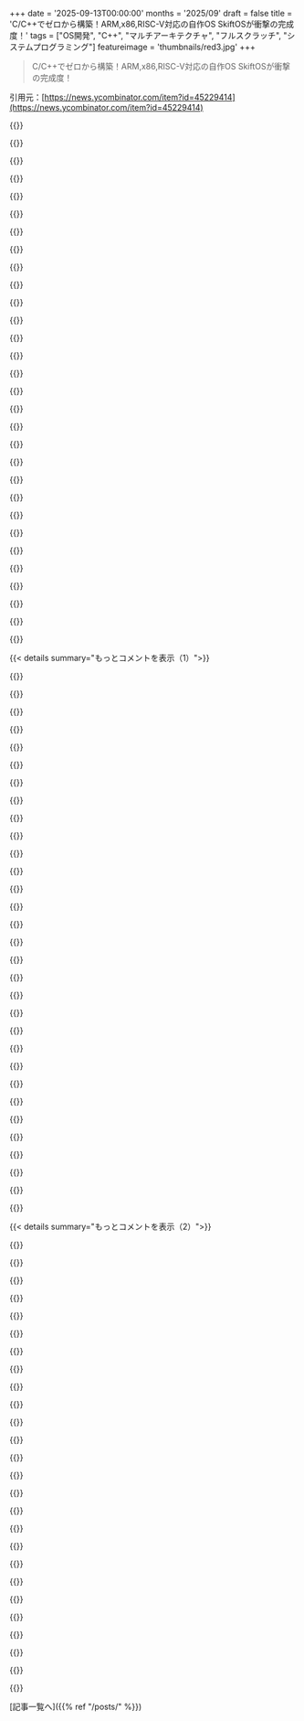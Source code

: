 +++
date = '2025-09-13T00:00:00'
months = '2025/09'
draft = false
title = 'C/C++でゼロから構築！ARM,x86,RISC-V対応の自作OS SkiftOSが衝撃の完成度！'
tags = ["OS開発", "C++", "マルチアーキテクチャ", "フルスクラッチ", "システムプログラミング"]
featureimage = 'thumbnails/red3.jpg'
+++

> C/C++でゼロから構築！ARM,x86,RISC-V対応の自作OS SkiftOSが衝撃の完成度！

引用元：[https://news.ycombinator.com/item?id=45229414](https://news.ycombinator.com/item?id=45229414)




{{<matomeQuote body="すごい成果だよな！この人、6年でマイクロカーネルだけじゃなく、ビルドシステム、UEFIブートローダー、グラフィカルシェル、UIフレームワーク、ブラウザエンジンまで作ったんだぜ。10xデベロッパーの話って、都市伝説じゃなくて、むしろ控えめに言われてるんだなって思うわ。" userName="thegeomaster" createdAt="2025/09/13 09:39:27" color="#38d3d3">}}




{{<matomeQuote body="そして、とある類似プロジェクトと違って、神の導きなしにこれを達成したんだ。マジすごい！" userName="nylonstrung" createdAt="2025/09/13 11:01:57" color="#38d3d3">}}




{{<matomeQuote body="史上最高のプログラマーだな。神がかり的な知性を持ってるわ。" userName="cidd" createdAt="2025/09/14 04:53:54" color="#45d325">}}




{{<matomeQuote body="Messiah.aiなしでね :D" userName="reactordev" createdAt="2025/09/13 11:38:56" color="">}}




{{<matomeQuote body="マジかよ。あのドメイン、駐車されてて125,000ドルで売りに出てるって！？やばいな。" userName="cryptoz" createdAt="2025/09/13 11:50:28" color="">}}




{{<matomeQuote body="そんなのまだマシだろ。god.aiを見てみろよ…。ドメインパーキングが復活してるんだ。もう.godっていうTLD作ってもいいくらいだよな。" userName="zenmac" createdAt="2025/09/13 12:57:09" color="">}}




{{<matomeQuote body="＞TLD for .god<br>“IDとアクセス管理”システムには良いTLDになりそうだね :)" userName="TuxSH" createdAt="2025/09/13 23:46:00" color="">}}




{{<matomeQuote body="Muskが全部独り占めしそうだけどな。" userName="KerrAvon" createdAt="2025/09/13 22:09:34" color="">}}




{{<matomeQuote body="SerenityOSの進捗レポート、読むと面白いかもね。ここから見れるよ: https://serenityos.org/" userName="Levitating" createdAt="2025/09/13 18:58:08" color="#38d3d3">}}




{{<matomeQuote body="YouTubeの動画これね: https://www.youtube.com/watch?v=LW_s6EqOxqY" userName="Rohansi" createdAt="2025/09/14 01:05:34" color="">}}




{{<matomeQuote body="うん、ほんとすごいよね。" userName="rayiner" createdAt="2025/09/13 13:41:41" color="">}}




{{<matomeQuote body="まさか今日メインページで自分のプロジェクトを見かけるとはね‘^^<br>今ビルドは壊れててフルOSはテストできないんだけど、LinuxやmacOSで個別のアプリは`./skift.sh run --release ＜app-name＞`で実行できるよ。利用可能なアプリは`ls ./src/apps`で見れるって。" userName="monax" createdAt="2025/09/13 06:14:10" color="#38d3d3">}}




{{<matomeQuote body="ブラウザ以外は上のやり方でOK。ブラウザは`./skift.sh run --release vaev-browser -- ＜url-or-file＞`を使ってね。HTTPスタックは最低限だからHTTP（HTTPSはなし）しか対応してないんだ。自分のサイトでは動くけど他は動くか分からない。今まで時間はネットワークよりスタイリングとレイアウトエンジンに費やしてるよ。" userName="monax" createdAt="2025/09/13 06:18:23" color="#45d325">}}




{{<matomeQuote body="達成おめでとう、すごいね！マイクロカーネルは“Zirconに影響された”って言ってたけど、sel4、Minix、openQNXみたいな他のアーキテクチャも研究した？マイクロカーネルの重要な設計選択は何？それについて書かれたドキュメントはある？パフォーマンス測定はした？どのマイクロカーネル設計とパフォーマンスが比較できると思う？" userName="Rochus" createdAt="2025/09/13 10:54:49" color="#45d325">}}




{{<matomeQuote body="UNIX以外の道を模索してるのに拍手喝采だよ。" userName="pjmlp" createdAt="2025/09/13 06:21:54" color="">}}




{{<matomeQuote body="ありがとう！Skiftは僕が好きなOSのアイデアを組み合わせたものなんだ。UIはSwiftUI／Flutterから、マイクロカーネルはZirconから影響を受けてる。Plan 9みたいに全部がURLってアイデアもあるよ。NTやDarwinからもいくつか影響を受けてるけど、どれだったか忘れちゃった。" userName="monax" createdAt="2025/09/13 06:26:33" color="#ff5c5c">}}




{{<matomeQuote body="本当にしっかりしたアイデアみたいだね。こんなに多様なニッチな世界からインスピレーションを得るなんて、よっぽど経験が豊富なんだろうね。頑張ってね！" userName="keyle" createdAt="2025/09/13 09:59:38" color="#38d3d3">}}




{{<matomeQuote body="Xerox PARC、Oberon、NeXTSTEP/NeWSスタイル、Powershellのアイデアを取り入れて、シェル、UI、動的にロードされるコード（またはOS IPC）によってOS全体をカスタマイズできるようにするのは、面白いかもしれないね。単なるアイデアだけど、全体的に興味深いプロジェクトだよ。頑張ってね。" userName="pjmlp" createdAt="2025/09/13 10:17:13" color="#785bff">}}




{{<matomeQuote body="Skift、Karm、Hjert、Opstart。ノルウェー人だけど、このシステムの名前とコンポーネントがデンマーク語（Skift、Karm、Opstart）やデンマーク語にインスパイアされたもの（Hjert）に聞こえるんだ。合ってるかな？:)" userName="QuantumNomad_" createdAt="2025/09/13 11:41:53" color="">}}




{{<matomeQuote body="うん、その通り。デンマーク語の響きがクールだと思ったんだ。" userName="monax" createdAt="2025/09/13 14:11:07" color="">}}




{{<matomeQuote body="Hi monax、プロジェクトをどう始めたのか聞きたいな。僕も今、OSの基礎を学ぶためにSkiftOSのようなマイクロカーネルを実装しようとしてるんだけど、どう始めたらいいか分からないんだ。こんなプロジェクトを始める時、最初に取り組むべきことは何？" userName="detached_prx" createdAt="2025/09/13 14:37:59" color="#ff5c5c">}}




{{<matomeQuote body="何を言えばいいか分からないけど、どこからどう始めるかはそんなに重要じゃないと思うよ。大事なのは、とにかく続けること。この手のプロジェクトは大変だけど、進歩し続ければ、いずれ目標にたどり着けるからね。" userName="monax" createdAt="2025/09/13 14:49:33" color="#ff33a1">}}




{{<matomeQuote body="返信ありがとう、もう一つ質問。アーキテクチャ設計や初期実装を進めるにあたって、既存のコードベースや本を参考にした？もしそうなら、自分のビジョンを構築しようとしながら、安易に実装を”借りてしまう”落とし穴に陥らずに、それらのリソースをどう活用した？あなたがここでやったことは本当にクールで刺激的だよ :)。" userName="detached_prx" createdAt="2025/09/13 15:40:01" color="#ff5c5c">}}




{{<matomeQuote body="ホビーOSの話題が出るといつもこの本を紹介してるよ。僕も90年代にGUI OSを自作したんだけど、この本なしでは無理だった。よくある”影の図書館”でコピーが見つかるんじゃないかな。URL: https://us.amazon.com/Developing-32-Bit-Operating-System-Cd-..." userName="qingcharles" createdAt="2025/09/13 17:44:44" color="#38d3d3">}}




{{<matomeQuote body="このプロジェクトを今の段階まで持ってくるのに、どれくらいの時間がかかったの？" userName="DeathArrow" createdAt="2025/09/13 07:27:46" color="">}}




{{<matomeQuote body="何度か書き直したんだけど、今のこのバージョンは2年前に始めたものだよ。" userName="monax" createdAt="2025/09/13 07:36:48" color="">}}




{{<matomeQuote body="最初のバージョンはどれくらいかかったの？" userName="gl-prod" createdAt="2025/09/13 13:11:07" color="">}}




{{<matomeQuote body="このプロジェクトなら、履歴書はたった2行でOK！メールアドレスとプロジェクトのウェブサイトだけ書けば、いろんな会社に引っ張りだこだよ。" userName="hu3" createdAt="2025/09/13 16:03:46" color="#ff5c5c">}}




{{<matomeQuote body="え、これ全部自分で作ったの？！すごいな！C/C++デベロッパーとしてOSの作り方は知ってるけど、せいぜいアイデアを出すくらいで、全部自分で書くなんて言葉も出ないよ。" userName="FerkiHN" createdAt="2025/09/13 12:33:58" color="#45d325">}}




{{<matomeQuote body="実はブラウザエンジンは手伝ってもらったんだ。" userName="monax" createdAt="2025/09/13 14:20:19" color="">}}




{{< details summary="もっとコメントを表示（1）">}}

{{<matomeQuote body="コードは本当によく書かれてて、すごく分かりやすくてモダンだね、お見事！ところで、さっきコンパイルしたアプリがなんでmacOSで動くの？" userName="rubymamis" createdAt="2025/09/13 09:28:36" color="#45d325">}}




{{<matomeQuote body="フレームワークにはOS抽象化レイヤーがあって、SDLを使ってウィンドウとユーザー入力を処理してるんだ。" userName="monax" createdAt="2025/09/13 14:17:02" color="#ff33a1">}}




{{<matomeQuote body="普段の仕事があるデベロッパーが、どうやったらこんなプロジェクトを作れる時間なんて作れるの？9時から5時まで仕事してたら無理だと思うんだけど。" userName="j1000" createdAt="2025/09/13 11:46:46" color="">}}




{{<matomeQuote body="無理だよ！ほとんどは、俺の人生でほとんど社会生活がなかった時期に書いたんだよ ’^^" userName="monax" createdAt="2025/09/13 14:15:31" color="">}}




{{<matomeQuote body="とにかく、おめでとう！これは本当にすごいことだよ！ :)" userName="j1000" createdAt="2025/09/18 09:29:39" color="">}}




{{<matomeQuote body="俺も同じこと思ってたよ。" userName="masijo" createdAt="2025/09/13 12:57:31" color="">}}




{{<matomeQuote body="セキュリティに関してどんなアイデアを持ってるの？アプリはメモリやハードウェアにフルアクセスできるの？パーミッションシステムはあるのかな？マイクロカーネルがどう機能するか、あまり詳しくなくてごめんね。" userName="spuz" createdAt="2025/09/13 08:58:49" color="#38d3d3">}}




{{<matomeQuote body="アプリはメモリやハードウェアに好き勝手アクセスできないんだ。カーネルが許可したものだけ見えるようにしてる。ドライバはユーザー空間にあって、アプリは「ケーパビリティ」っていうハンドル経由でやり取りするんだ。許可がないと何もできない、しっかりアクセス制御されてるってことだね。" userName="monax" createdAt="2025/09/13 09:09:08" color="#ff5733">}}




{{<matomeQuote body="ファイルシステムのアクセス権はどうなってるの？どのアプリでもユーザーの全ファイルにフルアクセスできるの？それとも、そのアプリ専用のファイルだけ？" userName="Panzerschrek" createdAt="2025/09/13 10:34:35" color="#785bff">}}




{{<matomeQuote body="アプリケーションはそれぞれ独自のネームスペースを持つよ。ユーザーファイルへのアクセスは、ディレクトリやファイルごとに権限が与えられた場合だけ。つまり、細かくアクセスを制御できるってことだね。" userName="monax" createdAt="2025/09/13 10:38:53" color="#785bff">}}




{{<matomeQuote body="このアプローチ、すごくいいね！OSの公式サイトのトップページで紹介すべきだよ。" userName="Panzerschrek" createdAt="2025/09/13 12:33:06" color="">}}




{{<matomeQuote body="面白いね。ありがとう。" userName="spuz" createdAt="2025/09/13 09:53:21" color="">}}




{{<matomeQuote body="これ、マジでクール！作った人、おめでとう！どこかにビデオデモとかある？まさかブラウザエンジンまで自作したなんて、本当に驚いたよ！" userName="pkphilip" createdAt="2025/09/13 06:02:54" color="#38d3d3">}}




{{<matomeQuote body="ビデオデモ、あったら最高だろうな。" userName="zhainya" createdAt="2025/09/13 10:32:47" color="">}}




{{<matomeQuote body="ウェブサイトに写真と並んで、カルーセル形式で埋め込むのがいいんじゃないかな。" userName="exikyut" createdAt="2025/09/13 12:13:51" color="">}}




{{<matomeQuote body="これ、初めての作品じゃないよね…コードを徹底的に見てみたよ。lib-sdl、impl-efi、co_return、co_await、try、構成可能なクラスを見つけた。自分のコードがこの優雅さに比べるとぐちゃぐちゃに見えるよ。モジュールも完璧！" userName="reactordev" createdAt="2025/09/13 11:53:10" color="#45d325">}}




{{<matomeQuote body="このプロジェクトのオーナー、素晴らしいね！よくやったよ。これぞモダンC++（モジュール採用）で、さらに改良されてる。GCとかQoL改善も入ってるし、co_try、.unwrap()、asyncなんかを見るとRustの影響も感じるな。今後の計画はどう考えてる？" userName="thorn" createdAt="2025/09/13 16:51:13" color="#ff5c5c">}}




{{<matomeQuote body="めちゃくちゃすごいね！GPUはサポートしてるの？それともUIは全部CPUレンダリング？すごく綺麗だよ。" userName="brodo" createdAt="2025/09/13 09:29:40" color="#45d325">}}




{{<matomeQuote body="CPUレンダリングだよ。GPU対応は今後の計画に入ってるよ。" userName="monax" createdAt="2025/09/13 12:55:39" color="#ff5c5c">}}




{{<matomeQuote body="ありがとう！もっと多くのGPOSが必要だよね。現状の主要3つに縛られすぎてたよ。もっと良いものを作る余地はたくさんあると思うよ。[misaligned incentives?]" userName="the__alchemist" createdAt="2025/09/13 14:07:00" color="#785bff">}}




{{<matomeQuote body="ちょっと話は逸れるけど、よく知らないから教えて欲しいんだけど、OS開発でマイクロカーネルアプローチを選ぶメリットとデメリットって、直感的にどういう感じなの？" userName="tampueroc" createdAt="2025/09/13 10:29:56" color="">}}




{{<matomeQuote body="最近の商業OSはほぼハイブリッドアーキテクチャなんだ。サブシステムは、パフォーマンス的に問題なくて時間があればカーネルからユーザー空間へ移されることが多いよ。戻ることは稀だけどね。マイクロカーネルっていう言葉は学術的なもので、OSデザイナーは昔から安定性や開発速度のためにコードをユーザー空間で動かすのが良いって知ってるんだ。結局、この概念をどこまで突き詰めるかの問題だね。MicrosoftもAppleもAndroidも、GUIやファイルシステムの一部をユーザー空間に移してきた歴史があるよ。" userName="mike_hearn" createdAt="2025/09/13 12:43:30" color="#45d325">}}




{{<matomeQuote body="なんでTTY-PTY機能がLinuxカーネルからユーザー空間に移されないのか教えてくれない？Plan 9は昔からやってたのに。テキストだけの操作を楽しんでるユーザーが、なんで未だに古い『ラインディシプリン』やANSI制御シーケンスとか、TERMINFOデータベースに頼ってるのかも理解できないんだ。昔のパフォーマンスのために導入された無駄が、現代の技術で簡単に作り直せるのに残ってるのはおかしいでしょ？なんで1960年代、70年代の専用端末をエミュレートし続けてるの？ネットワークも速いし、RAMも安いから、カーソルアドレッシングなんて不要で、毎回画面全体を再送すればいいはずだよ。通信プロトコルも、今となっては理由もないのにステートフルなのはおかしいと思うんだ。" userName="hollerith" createdAt="2025/09/13 13:57:37" color="#ff5733">}}




{{<matomeQuote body="プログラマーの時間は貴重だし、レガシーコードに手を出したがる人は少ないから、多くのものがカーネルに残ってるんだ。カーネルからコードを出すのは、新しい問題を解決できる明確な仕様がないと、逆に遅くなったり、メリットがなかったりするよ。例えば、コアなファイルシステムをユーザー空間に移してクラッシュしたら、全部のプロセスが巻き添えになるでしょ？結局パニックして再起動するのと変わらないなら、カーネル内に置いとく方がいいんだ。GNU Hurdみたいにセキュリティの問題も生む可能性があるしね。だから最初はモノリシックにして、準備ができたら切り出すのが良いんだよ。Linuxはカーネルとユーザー空間が独立してるから、機能移動も難しいしね。ターミナルを改善したいなら、コードの移動じゃなくて新しいプロトコルを作るべきだよ。" userName="mike_hearn" createdAt="2025/09/13 17:58:33" color="#ff5733">}}




{{<matomeQuote body="『ファイルシステムプロセスがクラッシュしたら全プロセスがクラッシュして再起動するのと変わらない』って言ってたけど、必ずしもそうじゃないと思うんだ。設計次第では、各FSプロセスがマウントポイントやFSタイプごとにリクエストを処理できるし、それだけで安定性は上がるでしょ。それに、接続が切れても、サーバーがハンドル情報をカーネルに保存しておけば、プロセスが再開した時に復旧できるはずだよ。乗り越えられない問題じゃないと思うな。" userName="fluoridation" createdAt="2025/09/13 22:12:29" color="#ff33a1">}}




{{<matomeQuote body="たしかに、それは全部解決できるね。FUSEもその例だよ。俺ならプロトコルをステートレスにしてfdの状態をクライアントに持たせるな。要は、OS設計者はトレードオフを理解した上で、限られた予算の中でどう時間を配分するか決めるんだ。クラッシュバグは有限だからね。複雑な再設計で少しだけ失敗を減らすか、バグ修正に時間を使うか。コードが複雑でサードパーティ製なら、FUSEやグラフィックドライバみたいに外に出す価値はある。でも、コアなファイルシステムみたいに小さくて安定しててパフォーマンス重視ならカーネル内に残すのが合理的だ。ブラウザもマイクロカーネル的だけど、何を分割するかは慎重だよ。マイクロカーネルって概念は、エンジニアリングのトレードオフを無視して全部ユーザー空間に置けって言うだけで、具体的なメリットを語らないから、今はほとんど使われない学術的なものなんだ。" userName="mike_hearn" createdAt="2025/09/14 07:27:57" color="#ff5c5c">}}




{{<matomeQuote body="『クラッシュバグは有限だから、再設計よりバグ修正』って言うけど、その有限ってすごく大きい数になることもあるよ。安定性を高める再設計の方が絶対良いに決まってるでしょ。そうじゃないなら、ユーザーモードのコードだって『メモリ保護なんて不要』って話になるよ。CloudStrikeのバグ覚えてる？あのドライバーがユーザーモードだったら、システムは動き続けてエラーを報告できたはずだよ。ブートループになるより、ずっとマシでしょ。" userName="fluoridation" createdAt="2025/09/14 07:46:45" color="#45d325">}}




{{<matomeQuote body="OSのコードはユーザーアプリより安定してるし、更新もゆっくりだね。ブラウザみたいな一部のユーザー空間アプリはマイクロカーネルだけど、多くのアプリは毎週更新されて不安定さも許容されがちだよ。" userName="mike_hearn" createdAt="2025/09/16 08:01:43" color="#785bff">}}




{{<matomeQuote body="もう一回言うね。カーネルからコードを出すのは大変で、バグを直す方が早いこともあるんだ。でもAVスキャナーやGPUドライバーみたいにバグが次々出るやつは、カーネル外に出す方がいいんだよ。CrowdStrikeの多くはカーネルモードで動いてないし、MicrosoftもAVの一部をカーネル外に出すべきだったかもね。AVはどこにでも潜り込むから、Microsoftが排除するのは技術的じゃなく独禁法の問題になりそうだ。" userName="mike_hearn" createdAt="2025/09/16 17:57:12" color="#38d3d3">}}




{{<matomeQuote body="DEC VTターミナルのプロトコルがANSI X3.64標準なせいで、この問題は解決も最新化もされてないんだと思うよ。詳しくはこれ見てね<br>https://en.m.wikipedia.org/wiki/ANSI_escape_code" userName="whitten" createdAt="2025/09/13 17:03:10" color="">}}

{{</details>}}




{{< details summary="もっとコメントを表示（2）">}}

{{<matomeQuote body="組み込み用の簡単なCPUボードだと、グラフィックがないやつもあるから、シリアルポート経由でターミナルとかターミナルエミュレータを使って操作しなきゃいけないんだ。" userName="jonjacky" createdAt="2025/09/13 21:47:55" color="">}}




{{<matomeQuote body="汎用OSならそうかもね。でもNintendo 3DS OSとかSwitch OSは専用のマイクロカーネルベースで、数億台のデバイスに搭載されてるよ。DMA-330 CoreLink DMAの扱い方次第だけど、これもそうとカウントできるかもね。" userName="TuxSH" createdAt="2025/09/13 16:47:19" color="#ff33a1">}}




{{<matomeQuote body="マイクロカーネルは考え方はきれいだし安全だけど、実際はユニカーネルよりだいたい遅いんだ。" userName="logicchains" createdAt="2025/09/13 12:15:05" color="">}}




{{<matomeQuote body="Gernot Heiserは最後の点については絶対反対するだろうねD" userName="wucke13" createdAt="2025/09/13 12:31:52" color="">}}




{{<matomeQuote body="これはチャンスだね！まっさらな設計なんだから、階層型ファイルシステムなんて捨ててRDBMSに置き換えるべきだよ。" userName="boogerlad" createdAt="2025/09/13 13:30:47" color="#ff5c5c">}}




{{<matomeQuote body="うん、RDBMSは良さそうだね。具体的な実装はこれから考えなきゃ。" userName="monax" createdAt="2025/09/13 14:19:34" color="">}}




{{<matomeQuote body="記事ができたら読みたいなぁ。データベースみたいなストレージシステムを備えたホビーOSを作りたいんだけど、デザインでめっちゃ悩んでて動けないんだ。" userName="throw10920" createdAt="2025/09/13 20:28:36" color="">}}




{{<matomeQuote body="すごいプロジェクトだね！SerenityOSみたいに、次のCCC CTFでSkiftOSが見られるのが楽しみだよ！[0] https://2019.ctf.link/internal/challenge/1fef0346-a1de-4aa4-..." userName="darkamaul" createdAt="2025/09/13 16:45:44" color="#45d325">}}




{{<matomeQuote body="かなり大変な作業だったろうね。カスタムビルドシステムを作ったのは驚きだけど、C++のビルドシステムの状態を考えると責められないな。<br>あと、なんでOS開発者ってブラウザを作りたがるんだろう？ブラウザってOSにほとんど依存しないんじゃないの？UIはめっちゃ良い感じ！" userName="TinkersW" createdAt="2025/09/13 18:35:48" color="#ff5733">}}




{{<matomeQuote body="ブラウザはただのアプリケーション実行環境だよ ;)" userName="monax" createdAt="2025/09/13 18:38:05" color="">}}




{{<matomeQuote body="SkiftOSすごいね。これって、早期リタイアした後に趣味でしかできないと思ってた計画とそっくりなんだ。まさかサイドプロジェクトでここまでできるとは想像してなかったよ。" userName="neilv" createdAt="2025/09/14 03:32:14" color="#ff33a1">}}




{{<matomeQuote body="きれいなUI以外に何があるの？ネットワークサポート、サウンド、どんなファイルシステムに対応してる？マルチユーザーは？アプリケーションの分離はどうなってるの？こういう情報がサイトのどこかに表示されてるといいんだけどな。" userName="Panzerschrek" createdAt="2025/09/13 06:16:52" color="#45d325">}}




{{<matomeQuote body="これはマイクロカーネルベースのOSだよ。僕にとっては学習と楽しむためのサイドプロジェクトって感じ。NixOSの/storeみたいなのを実装してるんだ。ハードウェア、ネットワーキング、サウンド、ファイルシステムはまだ超ベーシックな状態。これまでの作業は、ほとんどフレームワークといくつかのサンプルアプリ、あとブラウザに注力してるよ。" userName="monax" createdAt="2025/09/13 06:22:33" color="#ff5733">}}




{{<matomeQuote body="うーん…もっと幅広いハードウェアのサポートはどうなるの？SkiftOSがマイクロカーネルだってことを考えると、他のOS（Linuxとか）のフリーなドライバーを移植したり適応させたりするのって、どれくらい難しいんだろう？ :)" userName="ktosobcy" createdAt="2025/09/13 18:02:44" color="#ff5c5c">}}




{{<matomeQuote body="オフトピックでごめん。PalmSourceとかがBeOSのコードをオープンソースにしない理由が分からないよ。ライセンスの意地で20年前のコードを持ち続けても何の得にもならないのに。VCコミュニティが善意を語る割に、これって一番簡単なことじゃん？会社が倒産したら、未完成の権利は投資家に渡して、他のスタートアップのためにオープンソースにするっていう資金調達時の条項を作っておけば、もっと素晴らしいものが何度も生まれてたはずなのにね。愚痴終わり！" userName="DesiLurker" createdAt="2025/09/13 19:18:37" color="#ff33a1">}}




{{<matomeQuote body="OSみたいな大規模なものをオープンソース化するのは金がかかるんだよ。権利関係の調査も必要だし、経営陣から見たら金をドブに捨てるみたいに見えるんだってさ。" userName="KerrAvon" createdAt="2025/09/13 22:15:44" color="#785bff">}}




{{<matomeQuote body="それってstrawmanだよ。Be Inc.からACCESS Co.まで所有者が何回も変わったけど、その度にデューデリジェンスはしてたはずじゃん？一部のモジュールだけでもBSD-3とかMITにすれば意図が伝わるのにさ。VCってこの20年、そんなことしたことないよね。結局、金儲けが目的なんだよ。" userName="DesiLurker" createdAt="2025/09/15 17:49:48" color="#38d3d3">}}




{{<matomeQuote body="めっちゃ良さそうじゃん。ブックマークしといたわ。macOSでまだビルドできてないけど、カスタムGCCをビルドしなくていいなら大歓迎だよ。" userName="anta40" createdAt="2025/09/13 14:22:43" color="">}}




{{<matomeQuote body="すごい！AIでコードをどれくらい書いたのか気になるな。" userName="dataflow" createdAt="2025/09/13 22:58:42" color="">}}




{{<matomeQuote body="Copilotを早くから使ってたけど、だんだん使わなくなったな。AIアシスタント、エディタから全部消したよ。IDEへの統合って気が散るし邪魔だし、コーディングが楽しいから、楽しいとこまで自動化する必要なくなくない？" userName="monax" createdAt="2025/09/14 06:08:01" color="">}}




{{<matomeQuote body="こういうプロジェクトは本当にどれも美しくて素晴らしいね。おめでとう。" userName="nerflad" createdAt="2025/09/13 13:08:57" color="">}}




{{<matomeQuote body="めっちゃクール！6年間も作り続けてるなんてすごいね！" userName="akash100x" createdAt="2025/09/13 07:33:16" color="">}}




{{<matomeQuote body="とても素敵だね。" userName="xbar" createdAt="2025/09/13 21:34:57" color="">}}




{{<matomeQuote body="美しいね。" userName="drob518" createdAt="2025/09/13 11:32:44" color="">}}




{{<matomeQuote body="くそ、これマジで良いじゃん。The Registerの人がこれ見てくれるといいな。" userName="binocry" createdAt="2025/09/13 07:28:04" color="">}}

{{</details>}}



[記事一覧へ]({{% ref "/posts/" %}})
